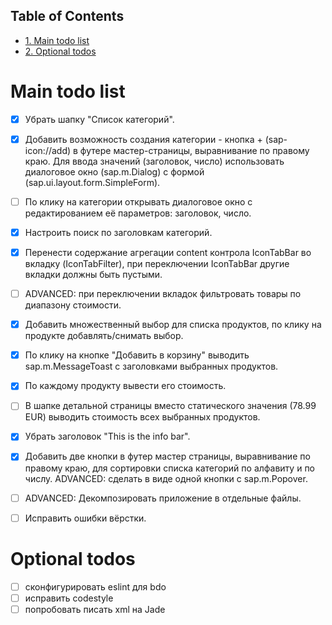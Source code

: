 <div id="table-of-contents">
<h2>Table of Contents</h2>
<div id="text-table-of-contents">
<ul>
<li><a href="#orge18dcd3">1. Main todo list</a></li>
<li><a href="#orgb069e3c">2. Optional todos</a></li>
</ul>
</div>
</div>

<a id="orge18dcd3"></a>

# Main todo list

-   [X] Убрать шапку "Список категорий".
-   [X] Добавить возможность создания категории - кнопка + (sap-icon://add) в футере мастер-страницы, выравнивание по правому краю. Для ввода значений (заголовок, число) использовать диалоговое окно (sap.m.Dialog) с формой (sap.ui.layout.form.SimpleForm).
-   [ ] По клику на категории открывать диалоговое окно с редактированием её параметров: заголовок, число.
-   [X] Настроить поиск по заголовкам категорий.
-   [X] Перенести содержание агрегации content контрола IconTabBar во вкладку (IconTabFilter), при переключении IconTabBar другие вкладки должны быть пустыми.
-   [ ] ADVANCED: при переключении вкладок фильтровать товары по диапазону стоимости.
-   [X] Добавить множественный выбор для списка продуктов, по клику на продукте добавлять/снимать выбор.
-   [X] По клику на кнопке "Добавить в корзину" выводить sap.m.MessageToast с заголовками выбранных продуктов.
-   [X] По каждому продукту вывести его стоимость.
-   [ ] В шапке детальной страницы вместо статического значения (78.99 EUR) выводить стоимость всех выбранных продуктов.
-   [X] Убрать заголовок "This is the info bar".
-   [X] Добавить две кнопки в футер мастер страницы, выравнивание по правому краю, для сортировки списка категорий по алфавиту и по числу. ADVANCED: сделать в виде одной кнопки с sap.m.Popover.
-   [ ] ADVANCED: Декомпозировать приложение в отдельные файлы.
-   [ ] Исправить ошибки вёрстки.


<a id="orgb069e3c"></a>

# Optional todos

-   [ ] сконфигурировать eslint для bdo
-   [ ] исправить codestyle
-   [ ] попробовать писать xml на Jade